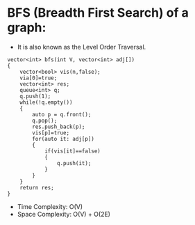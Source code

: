 # BFS (Breadth First Search) of a graph:

- It is also known as the Level Order Traversal.

```
vector<int> bfs(int V, vector<int> adj[])
{
    vector<bool> vis(n,false);
    via[0]=true;
    vector<int> res;
    queue<int> q;
    q.push(1);
    while(!q.empty())
    {
        auto p = q.front();
        q.pop();
        res.push_back(p);
        vis[p]=true;
        for(auto it: adj[p])
        {
            if(vis[it]==false)
            {
                q.push(it);
            }
        }
    }
    return res;
}

```
- Time Complexity: O(V)
- Space Complexity: O(V) + O(2E)